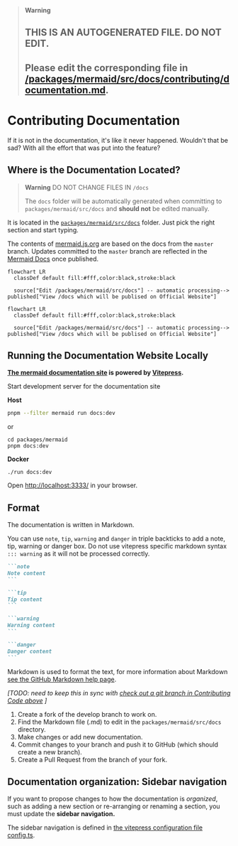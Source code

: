 > **Warning**
>
> ## THIS IS AN AUTOGENERATED FILE. DO NOT EDIT.
>
> ## Please edit the corresponding file in [/packages/mermaid/src/docs/contributing/documentation.md](../../packages/mermaid/src/docs/contributing/documentation.md).

# Contributing Documentation

If it is not in the documentation, it's like it never happened. Wouldn't that be sad? With all the effort that was put into the feature?

## Where is the Documentation Located?

> **Warning**
> DO NOT CHANGE FILES IN `/docs`
>
> The `docs` folder will be automatically generated when committing to `packages/mermaid/src/docs` and **should not** be edited manually.

It is located in the [`packages/mermaid/src/docs`](https://github.com/mermaid-js/mermaid/tree/develop/packages/mermaid/src/docs) folder. Just pick the right section and start typing.

The contents of [mermaid.js.org](https://mermaid.js.org/) are based on the docs from the `master` branch. Updates committed to the `master` branch are reflected in the [Mermaid Docs](https://mermaid.js.org/) once published.

```mermaid-example
flowchart LR
  classDef default fill:#fff,color:black,stroke:black

  source["Edit /packages/mermaid/src/docs"] -- automatic processing--> published["View /docs which will be publised on Official Website"]
```

```mermaid
flowchart LR
  classDef default fill:#fff,color:black,stroke:black

  source["Edit /packages/mermaid/src/docs"] -- automatic processing--> published["View /docs which will be publised on Official Website"]
```

## Running the Documentation Website Locally

**[The mermaid documentation site](https://mermaid.js.org/) is powered by [Vitepress](https://vitepress.vuejs.org/).**

Start development server for the documentation site

**Host**

```bash
pnpm --filter mermaid run docs:dev
```

or

    cd packages/mermaid
    pnpm docs:dev

**Docker**

    ./run docs:dev

Open <http://localhost:3333/> in your browser.

## Format

The documentation is written in Markdown.

You can use `note`, `tip`, `warning` and `danger` in triple backticks to add a note, tip, warning or danger box.
Do not use vitepress specific markdown syntax `::: warning` as it will not be processed correctly.

````markdown
```note
Note content
```

```tip
Tip content
```

```warning
Warning content
```

```danger
Danger content
```
````

Markdown is used to format the text, for more information about Markdown [see the GitHub Markdown help page](https://help.github.com/en/github/writing-on-github/basic-writing-and-formatting-syntax).

_\[TODO: need to keep this in sync with [check out a git branch in Contributing Code above](#1-checkout-a-git-branch) ]_

1.  Create a fork of the develop branch to work on.
2.  Find the Markdown file (.md) to edit in the `packages/mermaid/src/docs` directory.
3.  Make changes or add new documentation.
4.  Commit changes to your branch and push it to GitHub (which should create a new branch).
5.  Create a Pull Request from the branch of your fork.

## Documentation organization: Sidebar navigation

If you want to propose changes to how the documentation is _organized_, such as adding a new section or re-arranging or renaming a section, you must update the **sidebar navigation.**

The sidebar navigation is defined in [the vitepress configuration file config.ts](../.vitepress/config.ts).
